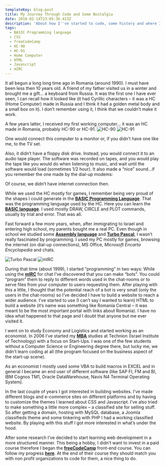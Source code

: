 ```yaml
---
templateKey: blog-post
title: My Journey Through Code and Some Nostalgia
date: 2018-02-14T23:05:36.413Z
description: 'About how I''ve started to code, some history and where I''m now.'
tags:
  - BASIC Programming language
  - CSS
  - freeCodeCamp
  - HC-90
  - HC-91
  - Home Computer
  - HTML
  - Javascript
  - mIRC
---
```

It all begun a long long time ago in Romania (around 1990). I must have been less then 10 years old. A friend of my father visited us in a winter and brought me a gift… a keyboard from Russia. It was the first one I have ever seen, I can recall how it looked like (it had Cyrillic characters – it was a HC (Home Computer) made in Russia and I think it had a golden metal body and a small box on it). I don’t remember using it, I think that we couldn’t make it work.

A few years latter, I received my first working computer… it was an HC made in Romania, probably HC-90 or HC-91.
![HC-90](/img/HC-90.jpg "HC-90 Home Computer made in Romania")
![HC-91](/img/ICE-Felix_HC-91_Large-large.jpg "HC-91 Home Computer made in Romania")

One would connect this computer to a monitor or, if you didn’t have one like me, to the TV set.

Also, it didn’t have a floppy disk drive. Instead, you would connect it to an audio tape player. The software was recorded on tapes, and you would play the tape like you would do when listening to music, and wait until the software would load (sometimes 1/2 hour). It also made a “nice” sound…if you remember the one made by the dial-up modems:


Of course, we didn’t have internet connection then.

While we used the HC mostly for games, I remember being very proud of the shapes I could generate in the **[BASIC Programming Language](https://en.wikipedia.org/wiki/Sinclair_BASIC)**. That was the programming language used by the HC. Here you can learn the **[BASIC language](http://www.worldofspectrum.org/ZXBasicManual/)**. I used mostly DRAW, CIRCLE and  PLOT commands, usually by trial and error. That was all.

Fast forward a few more years, when, after immigrating to Israel and entering high school, my parents bought me a real PC. Even though in school we studied some **[Assembly language](https://en.wikipedia.org/wiki/Assembly_language)** and **[Turbo Pascal](https://en.wikipedia.org/wiki/Turbo_Pascal)**, I wasn’t really fascinated by programming. I used my PC mostly for games, browsing the internet (on dial-up connections), MS Office, *Microsoft Encarta Encyclopedia* and chats.

![Turbo Pascal](/img/turbo_pascal.jpg "Turbo Pascal")
![mIRC](/img/mirc.jpg "mIRC Internet Relay Chat")

During that time (about 1999), I started “programming” in two ways: While using the **[mIRC](https://www.mirc.com/)** for chat I’ve discovered that you can make “bots”. You could “program” them to reply to different words used in the chat-rooms or to serve files from your computer to users requesting them. After playing with this a little, I thought that the potential reach of a bot is very small (only the users in the chat-rooms) so I’ve decided I have to build a website to reach a wider audience. I’ve started to use (I can’t say I wanted to learn) HTML to build a website (it’s name was something like Romania Central – it was meant to be the most important portal with links about Romania). I have no idea what happened to that page and I doubt that anyone but me ever visited it.

I went on to study Economy and Logistics and started working as an economist. In 2006 I’ve started my **[MBA](http://mba.technion.ac.il/)** studies at Technion (Israel Institute of Technology) with a focus on Start-Ups. I was one of the few students without a Computer Science or Engineering degree there, but lucky me, we didn’t learn coding at all (the program focused on the business aspect of the start-up scene).

As an economist I mostly used some VBA to build macros in EXCEL and in general I became an end user of different software (like SAP FI, FM and BI, IBM Cognos TM1, Oracle DataWarehouse, Navis N4 Terminal Operating System).

In the last couple of years I got interested in building websites. I’ve made different blogs and e-commerce sites on different platforms and by having to customize the themes I learned about CSS and Javascript. I’ve also tried to make something a little more complex – a classified site for selling stuff. So after getting a domain, hosting with MySQL database, a Joomla classifieds theme and some tinkering with PHP I had a working classified website. By playing with this stuff I got more interested in what’s under the hood.

After some research I’ve decided to start learning web development in a more structured manner. This being a hobby, I didn’t want to invest in a paid course therefore I began the **[freeCodeCamp](https://www.freecodecamp.org/)** front-end course. You can follow my progress **[here](https://www.freecodecamp.org/nei-v "My progress on FreeCodeCamp")**. At the end of their course they should match you with non profit organizations to code for them, a nice thing to do.



